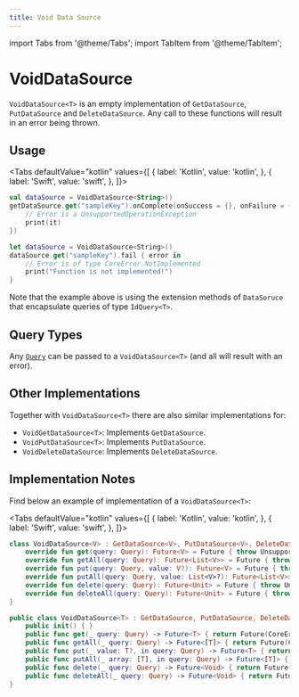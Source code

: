 ```yaml
---
title: Void Data Source
---
```


import Tabs from '@theme/Tabs';
import TabItem from '@theme/TabItem';

# VoidDataSource

`VoidDataSource<T>` is an empty implementation of `GetDataSource`, `PutDataSource` and `DeleteDataSource`. Any call to these functions will result in an error being thrown.

## Usage

<Tabs defaultValue="kotlin" values={[
    { label: 'Kotlin', value: 'kotlin', },
    { label: 'Swift', value: 'swift', },
]}>
<TabItem value="kotlin">

```kotlin
val dataSource = VoidDataSource<String>()
getDataSource.get("sampleKey").onComplete(onSuccess = {}, onFailure = {
    // Error is a UnsupportedOperationException
    print(it)
})
```

</TabItem>
<TabItem value="swift">

```swift
let dataSource = VoidDataSource<String>()
dataSource.get("sampleKey").fail { error in
    // Error is of type CoreError.NotImplemented
    print("Function is not implemented!")
}
```

</TabItem>
</Tabs>

Note that the example above is using the extension methods of `DataSoruce` that encapsulate queries of type `IdQuery<T>`.

## Query Types

Any [`Query`](Query.md) can be passed to a `VoidDataSource<T>` (and all will result with an error).

## Other Implementations

Together with `VoidDataSource<T>` there are also similar implementations for:

- `VoidGetDataSource<T>`: Implements `GetDataSource`.
- `VoidPutDataSource<T>`: Implements `PutDataSource`.
- `VoidDeleteDataSource`: Implements `DeleteDataSource`.

## Implementation Notes

Find below an example of implementation of a `VoidDataSource<T>`:

<Tabs defaultValue="kotlin" values={[
    { label: 'Kotlin', value: 'kotlin', },
    { label: 'Swift', value: 'swift', },
]}>
<TabItem value="kotlin">

```kotlin
class VoidDataSource<V> : GetDataSource<V>, PutDataSource<V>, DeleteDataSource {
    override fun get(query: Query): Future<V> = Future { throw UnsupportedOperationException() }
    override fun getAll(query: Query): Future<List<V>> = Future { throw UnsupportedOperationException() }
    override fun put(query: Query, value: V?): Future<V> = Future { throw UnsupportedOperationException() }
    override fun putAll(query: Query, value: List<V>?): Future<List<V>> = Future { throw UnsupportedOperationException() }
    override fun delete(query: Query): Future<Unit> = Future { throw UnsupportedOperationException() }
    override fun deleteAll(query: Query): Future<Unit> = Future { throw UnsupportedOperationException() }
}
```

</TabItem>
<TabItem value="swift">

```swift
public class VoidDataSource<T> : GetDataSource, PutDataSource, DeleteDataSource {
    public init() { }
    public func get(_ query: Query) -> Future<T> { return Future(CoreError.NotImplemented()) }
    public func getAll(_ query: Query) -> Future<[T]> { return Future(CoreError.NotImplemented()) }
    public func put(_ value: T?, in query: Query) -> Future<T> { return Future(CoreError.NotImplemented()) }
    public func putAll(_ array: [T], in query: Query) -> Future<[T]> { return Future(CoreError.NotImplemented()) }
    public func delete(_ query: Query) -> Future<Void> { return Future(CoreError.NotImplemented()) }
    public func deleteAll(_ query: Query) -> Future<Void> { return Future(CoreError.NotImplemented()) }
}
```

</TabItem>
</Tabs>
